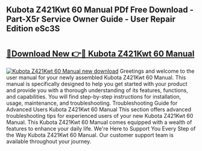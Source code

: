 ## Kubota Z421Kwt 60 Manual PDf Free Download - Part-X5r Service Owner Guide - User Repair Edition eSc3S

# <h2><a href="http://bc87308.oget.top/?id=Kubota+Z421Kwt+60+Manual">🔗Download New 👉🔴 Kubota Z421Kwt 60 Manual</a></h2>

[![Kubota Z421Kwt 60 Manual new download](https://i.imgur.com/5g1atiW.png)](http://bc87308.oget.top/?id=Kubota+Z421Kwt+60+Manual)
Greetings and welcome to the user manual for your newly assembled Kubota Z421Kwt 60 Manual. This manual is specifically designed to help you get started with your product and provide you with a thorough understanding of its features, functions, and capabilities. You will find step-by-step instructions for installation, usage, maintenance, and troubleshooting. Troubleshooting Guide for Advanced Users Kubota Z421Kwt 60 Manual This section offers advanced troubleshooting tips for experienced users of your new Kubota Z421Kwt 60 Manual. This Kubota Z421Kwt 60 Manual comes equipped with a wealth of features to enhance your daily life. We're Here to Support You Every Step of the Way Kubota Z421Kwt 60 Manual. Our customer support team is available throughout your journey.
